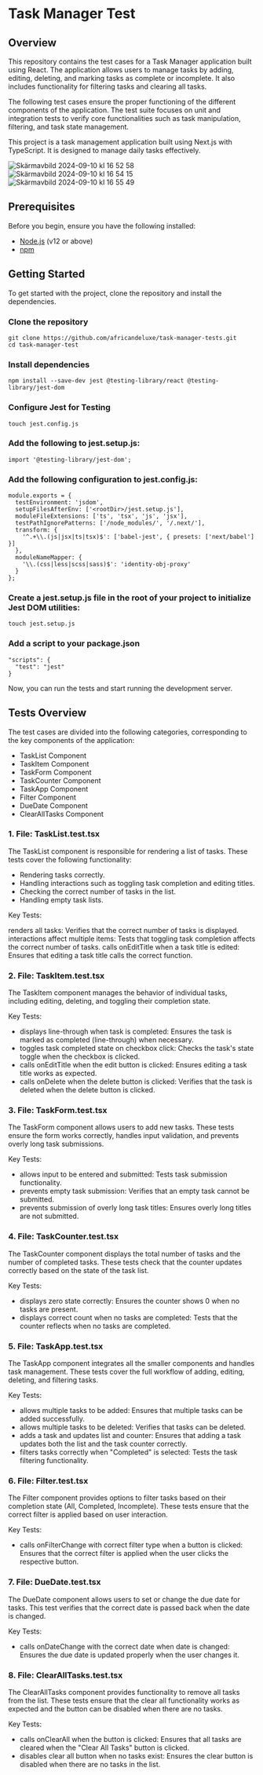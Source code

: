 # Task Manager Test
## Overview
This repository contains the test cases for a Task Manager application built using React. The application allows users to manage tasks by adding, editing, deleting, and marking tasks as complete or incomplete. It also includes functionality for filtering tasks and clearing all tasks.

The following test cases ensure the proper functioning of the different components of the application. The test suite focuses on unit and integration tests to verify core functionalities such as task manipulation, filtering, and task state management.

This project is a task management application built using Next.js with TypeScript. It is designed to manage daily tasks effectively.

![Skärmavbild 2024-09-10 kl  16 52 58](https://github.com/user-attachments/assets/c055c541-faa5-4c72-96ce-048b86717123)![Skärmavbild 2024-09-10 kl  16 54 15](https://github.com/user-attachments/assets/e0abba95-5176-4137-a35a-c4200875d9cf)![Skärmavbild 2024-09-10 kl  16 55 49](https://github.com/user-attachments/assets/fe4ff4d4-06eb-448e-8e4c-78632f90797e)






## Prerequisites

Before you begin, ensure you have the following installed:
- [Node.js](https://nodejs.org/en/) (v12 or above)
- [npm](https://www.npmjs.com/)

## Getting Started

To get started with the project, clone the repository and install the dependencies.


### Clone the repository
```
git clone https://github.com/africandeluxe/task-manager-tests.git
cd task-manager-test
```
### Install dependencies
```
npm install --save-dev jest @testing-library/react @testing-library/jest-dom
```

### Configure Jest for Testing
```
touch jest.config.js
```
### Add the following to jest.setup.js:
```
import '@testing-library/jest-dom';
```

### Add the following configuration to jest.config.js:
```
module.exports = {
  testEnvironment: 'jsdom',
  setupFilesAfterEnv: ['<rootDir>/jest.setup.js'],
  moduleFileExtensions: ['ts', 'tsx', 'js', 'jsx'],
  testPathIgnorePatterns: ['/node_modules/', '/.next/'],
  transform: {
    '^.+\\.(js|jsx|ts|tsx)$': ['babel-jest', { presets: ['next/babel'] }]
  },
  moduleNameMapper: {
    '\\.(css|less|scss|sass)$': 'identity-obj-proxy'
  }
};
```

### Create a jest.setup.js file in the root of your project to initialize Jest DOM utilities:
```
touch jest.setup.js
```
### Add a script to your package.json
```
"scripts": {
  "test": "jest"
}
```

Now, you can run the tests and start running the development server.

## Tests Overview
The test cases are divided into the following categories, corresponding to the key components of the application:

- TaskList Component
- TaskItem Component
- TaskForm Component
- TaskCounter Component
- TaskApp Component
- Filter Component
- DueDate Component
- ClearAllTasks Component

### 1. File: TaskList.test.tsx

The TaskList component is responsible for rendering a list of tasks. These tests cover the following functionality:

- Rendering tasks correctly.
- Handling interactions such as toggling task completion and editing titles.
- Checking the correct number of tasks in the list.
- Handling empty task lists.

Key Tests:

renders all tasks: Verifies that the correct number of tasks is displayed.
interactions affect multiple items: Tests that toggling task completion affects the correct number of tasks.
calls onEditTitle when a task title is edited: Ensures that editing a task title calls the correct function.

### 2. File: TaskItem.test.tsx

The TaskItem component manages the behavior of individual tasks, including editing, deleting, and toggling their completion state.

Key Tests:

- displays line-through when task is completed: Ensures the task is marked as completed (line-through) when necessary.
- toggles task completed state on checkbox click: Checks the task's state toggle when the checkbox is clicked.
- calls onEditTitle when the edit button is clicked: Ensures editing a task title works as expected.
- calls onDelete when the delete button is clicked: Verifies that the task is deleted when the delete button is clicked.

### 3. File: TaskForm.test.tsx

The TaskForm component allows users to add new tasks. These tests ensure the form works correctly, handles input validation, and prevents overly long task submissions.

Key Tests:

- allows input to be entered and submitted: Tests task submission functionality.
- prevents empty task submission: Verifies that an empty task cannot be submitted.
- prevents submission of overly long task titles: Ensures overly long titles are not submitted.

### 4. File: TaskCounter.test.tsx

The TaskCounter component displays the total number of tasks and the number of completed tasks. These tests check that the counter updates correctly based on the state of the task list.

Key Tests:

- displays zero state correctly: Ensures the counter shows 0 when no tasks are present.
- displays correct count when no tasks are completed: Tests that the counter reflects when no tasks are completed.

### 5. File: TaskApp.test.tsx

The TaskApp component integrates all the smaller components and handles task management. These tests cover the full workflow of adding, editing, deleting, and filtering tasks.

Key Tests:

- allows multiple tasks to be added: Ensures that multiple tasks can be added successfully.
- allows multiple tasks to be deleted: Verifies that tasks can be deleted.
- adds a task and updates list and counter: Ensures that adding a task updates both the list and the task counter correctly.
- filters tasks correctly when "Completed" is selected: Tests the task filtering functionality.

### 6. File: Filter.test.tsx

The Filter component provides options to filter tasks based on their completion state (All, Completed, Incomplete). These tests ensure that the correct filter is applied based on user interaction.

Key Tests:

- calls onFilterChange with correct filter type when a button is clicked: Ensures that the correct filter is applied when the user clicks the respective button.

### 7. File: DueDate.test.tsx

The DueDate component allows users to set or change the due date for tasks. This test verifies that the correct date is passed back when the date is changed.

Key Tests:

- calls onDateChange with the correct date when date is changed: Ensures the due date is updated properly when the user changes it.

### 8. File: ClearAllTasks.test.tsx

The ClearAllTasks component provides functionality to remove all tasks from the list. These tests ensure that the clear all functionality works as expected and the button can be disabled when there are no tasks.

Key Tests:

- calls onClearAll when the button is clicked: Ensures that all tasks are cleared when the "Clear All Tasks" button is clicked.
- disables clear all button when no tasks exist: Ensures the clear button is disabled when there are no tasks in the list.
